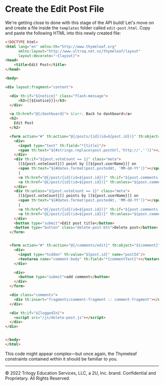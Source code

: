 # Create the Edit Post File

We're getting close to done with this stage of the API build! Let's move on and create a file inside the `templates` folder called `edit-post.html`. Copy and paste the following HTML into this newly created file:

```html
<!DOCTYPE html>
<html lang="en" xmlns:th="http://www.thymeleaf.org"
      xmlns:layout="http://www.ultraq.net.nz/thymeleaf/layout"
      layout:decorate="~{layout}">
<head>
    <title>Edit Post</title>
</head>

<body>

<div layout:fragment="content">

  <div th:if="${notice}" class="flash-message">
      <h3>[[${notice}]]</h3>
  </div>

  <a th:href="@{/dashboard}"> &larr; Back to dashboard</a>
  <h2>
    Edit Post
  </h2>

  <form action="#" th:action="@{/posts/{id}(id=${post.id})}" th:object="${post}" method="post" class="edit-post-form">
    <div>
      <input type="text" th:field="*{title}"/>
      <span th:text="${#strings.replace(post.postUrl,'http://','')}"></span>
    </div>
    <div th:if="${post.voteCount == 1}" class="meta">
      [[${post.voteCount}]] point by [[${post.userName}]] on
      <span th:text="${#dates.format(post.postedAt, 'MM-dd-YY')}"></span>
      |
      <a th:href="@{/post/{id}(id=${post.id})}" th:if="${post.comments.size() == 1}">[[${post.comments.size()}]] comment</a>
      <a th:href="@{/post/{id}(id=${post.id})}" th:unless="${post.comments.size() == 1}">[[${post.comments.size()}]] comments</a>
    </div>
    <div th:unless="${post.voteCount == 1}" class="meta">
      [[${post.voteCount}]] points by [[${post.userName}]] on
      <span th:text="${#dates.format(post.postedAt, 'MM-dd-YY')}"></span>
      |
      <a th:href="@{/post/{id}(id=${post.id})}" th:if="${post.comments.size() == 1}">[[${post.comments.size()}]] comment</a>
      <a th:href="@{/post/{id}(id=${post.id})}" th:unless="${post.comments.size() == 1}">[[${post.comments.size()}]] comments</a>
    </div>
    <button type="submit">Edit post title</button>
    <button type="button" class="delete-post-btn">Delete post</button>
  </form>


  <form action="#" th:action="@{/comments/edit}" th:object="${comment}" method="post" class="comment-form">
    <div>
      <input type="hidden" th:value="${post.id}" name="postId"/>
      <textarea name="comment-body" th:field="*{commentText}"></textarea>
    </div>

    <div>
      <button type="submit">add comment</button>
    </div>
  </form>

  <div class="comments">
    <div th:insert="fragments/comment-fragment :: comment-fragment"></div>
  </div>

  <div th:if="${loggedIn}">
    <script src="/js/delete-post.js"></script>
  </div>
</div>


</body>
</html>
```

This code might appear complex—but once again, the Thymeleaf constraints contained within it should be familiar to you.

---
© 2022 Trilogy Education Services, LLC, a 2U, Inc. brand. Confidential and Proprietary. All Rights Reserved.